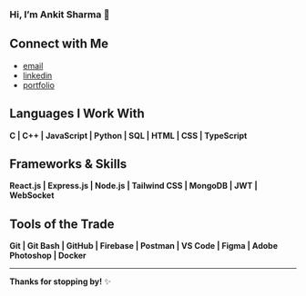 ### Hi, I’m Ankit Sharma 👋

## Connect with Me
- [email](mailto:myselfankit.2003@gmail.com)
- [linkedin](https://linkedin.com/in/ankiiisharma)
- [portfolio](https://ankiiisharma.web.app)

## Languages I Work With
**C | C++ | JavaScript | Python | SQL | HTML | CSS | TypeScript**

## Frameworks & Skills
**React.js | Express.js | Node.js | Tailwind CSS | MongoDB | JWT | WebSocket**

## Tools of the Trade
**Git | Git Bash | GitHub | Firebase | Postman | VS Code | Figma | Adobe Photoshop | Docker**

---

**Thanks for stopping by!** ✨
